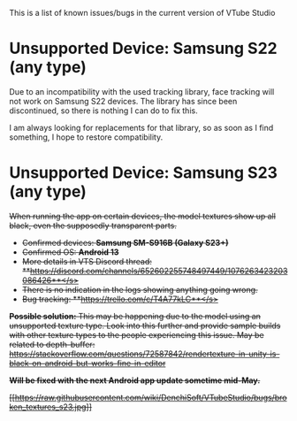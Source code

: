This is a list of known issues/bugs in the current version of VTube Studio

# Unsupported Device: Samsung S22 (any type)

Due to an incompatibility with the used tracking library, face tracking will not work on Samsung S22 devices. The library has since been discontinued, so there is nothing I can do to fix this.

I am always looking for replacements for that library, so as soon as I find something, I hope to restore compatibility.

# Unsupported Device: Samsung S23 (any type)

<s>When running the app on certain devices, the model textures show up all black, even the supposedly transparent parts.</s>

* <s>Confirmed devices: **Samsung SM-S916B (Galaxy S23+)**</s>
* <s>Confirmed OS: **Android 13**</s>
* <s>More details in VTS Discord thread: **https://discord.com/channels/652602255748497449/1076263423203086426**</s>
* <s>There is no indication in the logs showing anything going wrong.</s>
* <s>Bug tracking: **https://trello.com/c/T4A77kLC**</s>

<s>**Possible solution:** This may be happening due to the model using an unsupported texture type. Look into this further and provide sample builds with other texture types to the people experiencing this issue.
May be related to depth-buffer: https://stackoverflow.com/questions/72587842/rendertexture-in-unity-is-black-on-android-but-works-fine-in-editor
</s>

**Will be fixed with the next Android app update sometime mid-May.**

[[https://raw.githubusercontent.com/wiki/DenchiSoft/VTubeStudio/bugs/broken_textures_s23.jpg]]

